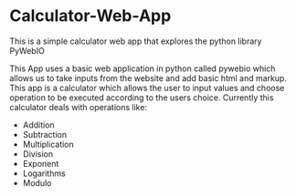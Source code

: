 # Calculator-Web-App
This is a simple calculator web app that explores the python library PyWebIO

This App uses a basic web application in python called pywebio which allows us to take inputs from the website and add basic html and markup.
This app is a calculator which allows the user to input values and choose operation to be executed according to the users choice.
Currently this calculator deals with operations like:<br/>
- Addition<br>
-  Subtraction<br>
-  Multiplication<br>
-  Division<br>
-  Exponent<br>
-  Logarithms<br>
-  Modulo<br>
